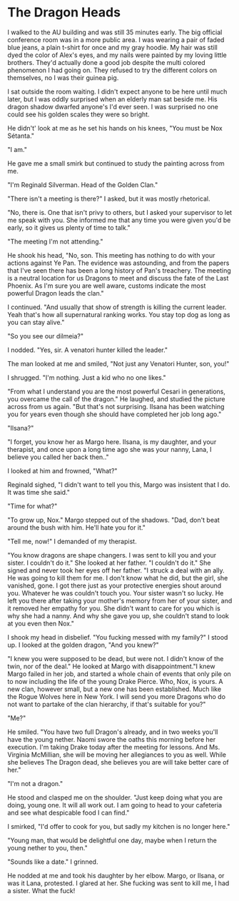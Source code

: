 #  The Dragon Heads

I walked to the AU building and was still 35 minutes early. The big official
conference room was in a more public area. I was wearing a pair of faded blue
jeans, a plain t-shirt for once and my gray hoodie. My hair was still dyed the
color of Alex's eyes, and my nails were painted by my loving little brothers.
They'd actually done a good job despite the multi colored phenomenon I had going
on. They refused to try the different colors on themselves, no I was their
guinea pig.

I sat outside the room waiting. I didn't expect anyone to be here until much
later, but I was oddly surprised when an elderly man sat beside me. His dragon
shadow dwarfed anyone's I'd ever seen. I was surprised no one could see his
golden scales they were so bright.

He didn't' look at me as he set his hands on his knees, "You must be Nox
Sétanta."

"I am."

He gave me a small smirk but continued to study the painting across from me.

"I'm Reginald Silverman. Head of the Golden Clan."

"There isn't a meeting is there?" I asked, but it was mostly rhetorical.

"No, there is. One that isn't privy to others, but I asked your supervisor to
let me speak with you. She informed me that any time you were given you'd be
early, so it gives us plenty of time to talk."

"The meeting I'm not attending."

He shook his head, "No, son. This meeting has nothing to do with your actions
against Ye Pan. The evidence was astounding, and from the papers that I've seen
there has been a long history of Pan's treachery. The meeting is a neutral
location for us Dragons to meet and discuss the fate of the Last Phoenix. As I'm
sure you are well aware, customs indicate the most powerful Dragon leads the
clan."

I continued. "And usually that show of strength is killing the current leader.
Yeah that's how all supernatural ranking works. You stay top dog as long as you
can stay alive."

"So you see our dilmeia?"

I nodded. "Yes, sir. A venatori hunter killed the leader."

The man looked at me and smiled, "Not just any Venatori Hunter, son, you!"

I shrugged. "I'm nothing. Just a kid who no one likes."

"From what I understand you are the most powerful Cesari in generations, you
overcame the call of the dragon." He laughed, and studied the picture across
from us again. "But that's not surprising. Ilsana has been watching you for
years even though she should have completed her job long ago."

"Ilsana?"

"I forget, you know her as Margo here. Ilsana, is my daughter, and your
therapist, and once upon a long time ago she was your nanny, Lana, I believe you
called her back then.."

I looked at him and frowned, "What?"

Reginald sighed, "I didn't want to tell you this, Margo was insistent that I do.
It was time she said."

"Time for what?"

"To grow up, Nox." Margo stepped out of the shadows. "Dad, don't beat around the
bush with him. He'll hate you for it."

"Tell me, now!" I demanded of my therapist.

"You know dragons are shape changers. I was sent to kill you and your sister. I
couldn't do it." She looked at her father. "I couldn't do it." She signed and
never took her eyes off her father. "I struck a deal with an ally. He was going
to kill them for me. I don't know what he did, but the girl, she vanished, gone.
I got there just as your protective energies shout around you. Whatever he was
couldn't touch you. Your sister wasn't so lucky. He left you there after taking
your mother's memory from her of your sister, and it removed her empathy for
you. She didn't want to care for you which is why she had a nanny. And why she
gave you up, she couldn't stand to look at you even then Nox."

I shook my head in disbelief. "You fucking messed with my family?" I stood up. I
looked at the golden dragon, "And you knew?"

"I knew you were supposed to be dead, but were not. I didn't know of the twin,
nor of the deal." He looked at Margo with disappointment."I knew Margo failed in
her job, and started a whole chain of events that only pile on to now including
the life of the young Drake Pierce. Who, Nox, is yours. A new clan, however
small, but a new one has been established. Much like the Rogue Wolves here in
New York. I will send you more Dragons who do not want to partake of the clan
hierarchy, if that's suitable for you?"

"Me?"

He smiled. "You have two full Dragon's already, and in two weeks you'll have the
young nether. Naomi swore the oaths this morning before her execution. I'm
taking Drake today after the meeting for lessons. And Ms. Virginia McMillian,
she will be moving her allegiances to you as well. While she believes The Dragon
dead, she believes you are will take better care of her."

"I'm not a dragon."

He stood and clasped me on the shoulder. "Just keep doing what you are doing,
young one. It will all work out. I am going to head to your cafeteria and see
what despicable food I can find."

I smirked, "I'd offer to cook for you, but sadly my kitchen is no longer here."

"Young man, that would be delightful one day, maybe when I return the young
nether to you, then."

"Sounds like a date." I grinned.

He nodded at me and took his daughter by her elbow. Margo, or Ilsana, or was it
Lana, protested. I glared at her. She fucking was sent to kill me, I had a
sister. What the fuck!


